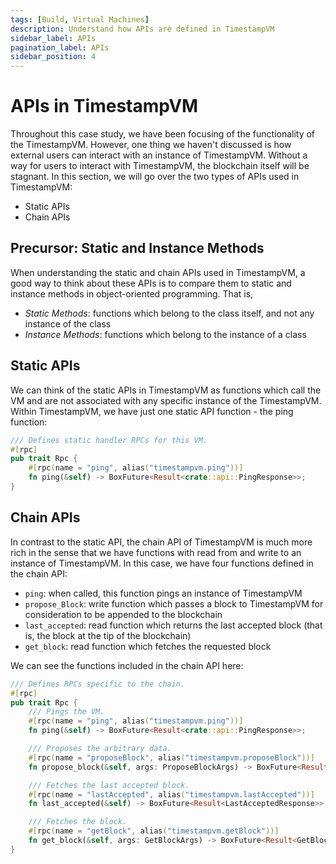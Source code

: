 ```yaml
---
tags: [Build, Virtual Machines]
description: Understand how APIs are defined in TimestampVM
sidebar_label: APIs
pagination_label: APIs
sidebar_position: 4
---
```


# APIs in TimestampVM

Throughout this case study, we have been focusing of the functionality of the TimestampVM. However, one thing we haven't discussed is how external users can interact with an instance of TimestampVM. Without a way for users to interact with TimestampVM, the blockchain itself will be stagnant. In this section, we will go over the two types of APIs used in TimestampVM:

- Static APIs
- Chain APIs

## Precursor: Static and Instance Methods

When understanding the static and chain APIs used in TimestampVM, a good way to think about these APIs is to compare them to static and instance methods in object-oriented programming. That is,

- *Static Methods*: functions which belong to the class itself, and not any instance of the class
- *Instance Methods*: functions which belong to the instance of a class

## Static APIs

We can think of the static APIs in TimestampVM as functions which call the VM and are not associated with any specific instance of the TimestampVM. Within TimestampVM, we have just one static API function - the ping function:

```rust title="timestampvm/src/api/static_handlers.rs"
/// Defines static handler RPCs for this VM.
#[rpc]
pub trait Rpc {
    #[rpc(name = "ping", alias("timestampvm.ping"))]
    fn ping(&self) -> BoxFuture<Result<crate::api::PingResponse>>;
}
```

## Chain APIs

In contrast to the static API, the chain API of TimestampVM is much more rich in the sense that we have functions with read from and write to an instance of TimestampVM. In this case, we have four functions defined in the chain API:

- `ping`: when called, this function pings an instance of TimestampVM
- `propose_Block`: write function which passes a block to TimestampVM for consideration to be appended to the blockchain
- `last_accepted`: read function which returns the last accepted block (that is, the block at the tip of the blockchain)
- `get_block`: read function which fetches the requested block

We can see the functions included in the chain API here:

```rust title="timestampvm/src/api/chain_handlers.rs"
/// Defines RPCs specific to the chain.
#[rpc]
pub trait Rpc {
    /// Pings the VM.
    #[rpc(name = "ping", alias("timestampvm.ping"))]
    fn ping(&self) -> BoxFuture<Result<crate::api::PingResponse>>;

    /// Proposes the arbitrary data.
    #[rpc(name = "proposeBlock", alias("timestampvm.proposeBlock"))]
    fn propose_block(&self, args: ProposeBlockArgs) -> BoxFuture<Result<ProposeBlockResponse>>;

    /// Fetches the last accepted block.
    #[rpc(name = "lastAccepted", alias("timestampvm.lastAccepted"))]
    fn last_accepted(&self) -> BoxFuture<Result<LastAcceptedResponse>>;

    /// Fetches the block.
    #[rpc(name = "getBlock", alias("timestampvm.getBlock"))]
    fn get_block(&self, args: GetBlockArgs) -> BoxFuture<Result<GetBlockResponse>>;
}
```

